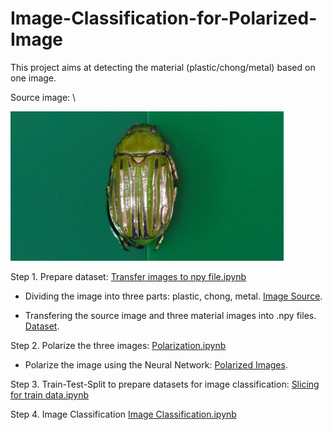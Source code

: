 # Image-Classification-for-Polarized-Image

This project aims at detecting the material (plastic/chong/metal) based on one image.

Source image:
\

![alt text](https://github.com/LakeYang0818/Image-Classification-for-Polarized-Image/blob/45eca0018d56cfa042cf4d992781d3940f6a3c28/Image%20Source/Source_Image.png)

Step 1. Prepare dataset: [Transfer images to npy file.ipynb](https://github.com/LakeYang0818/Image-Classification-for-Polarized-Image/blob/1eebdfecae882fef05f1cbadbea0bf1a2543ed50/Scripts/Transfer%20images%20to%20npy%20file.ipynb)

- Dividing the image into three parts: plastic, chong, metal. [Image Source](https://github.com/LakeYang0818/Image-Classification-for-Polarized-Image/tree/dcf7677addf482ff254499fca88f5dc893602ba4/Image%20Source).

- Transfering the source image and three material images into .npy files. [Dataset](https://github.com/LakeYang0818/Image-Classification-for-Polarized-Image/tree/dcf7677addf482ff254499fca88f5dc893602ba4/Dataset).


Step 2. Polarize the three images: [Polarization.ipynb](https://github.com/LakeYang0818/Image-Classification-for-Polarized-Image/blob/1eebdfecae882fef05f1cbadbea0bf1a2543ed50/Scripts/Polarization.ipynb)

- Polarize the image using the Neural Network: [Polarized Images](https://github.com/LakeYang0818/Image-Classification-for-Polarized-Image/tree/dcf7677addf482ff254499fca88f5dc893602ba4/Polarized%20Images).


Step 3. Train-Test-Split to prepare datasets for image classification: [Slicing for train data.ipynb](https://github.com/LakeYang0818/Image-Classification-for-Polarized-Image/blob/1eebdfecae882fef05f1cbadbea0bf1a2543ed50/Scripts/Slicing%20for%20train%20data.ipynb)


Step 4. Image Classification [Image Classification.ipynb](https://github.com/LakeYang0818/Image-Classification-for-Polarized-Image/blob/1eebdfecae882fef05f1cbadbea0bf1a2543ed50/Scripts/Image%20Classification.ipynb)
